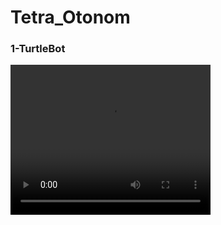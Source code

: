 # Tetra_Otonom
### 1-TurtleBot

<video width="320" height="240" controls>
  <source src="src/screen_records/ucgen_turtlesim.webm" type="video/webm">
</video>
